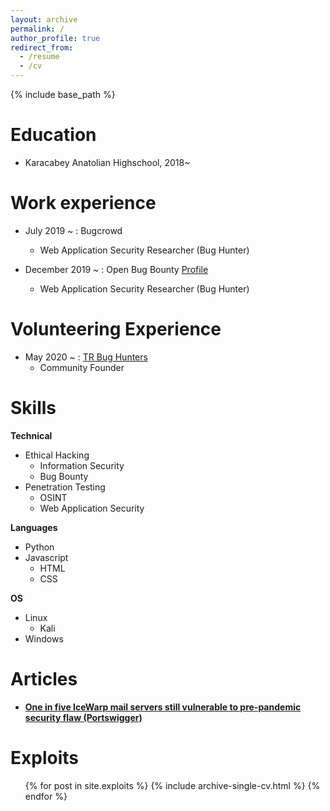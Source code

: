 ```yaml
---
layout: archive
permalink: /
author_profile: true
redirect_from:
  - /resume
  - /cv
---
```


{% include base_path %}

Education
======
* Karacabey Anatolian Highschool, 2018~



Work experience
======

* July 2019 ~ : Bugcrowd
  - Web Application Security Researcher (Bug Hunter)

* December 2019 ~ : Open Bug Bounty [Profile](https://www.openbugbounty.org/researchers/MertC/)
  - Web Application Security Researcher (Bug Hunter)


Volunteering Experience
======

* May 2020 ~ : [TR Bug Hunters](https://twitter.com/trbughunters)
  - Community Founder


Skills
======
**Technical**
* Ethical Hacking
  * Information Security
  * Bug Bounty
* Penetration Testing
  * OSINT
  * Web Application Security

**Languages**
* Python
* Javascript
  * HTML
  * CSS

**OS**
* Linux 
  * Kali
* Windows


Articles
======
* <a href="https://portswigger.net/daily-swig/one-in-five-icewarp-mail-servers-still-vulnerable-to-pre-pandemic-security-flaw"><b>One in five IceWarp mail servers still vulnerable to pre-pandemic security flaw (Portswigger)</b></a>
  
  
Exploits
======
  <ul>{% for post in site.exploits %}
    {% include archive-single-cv.html %}
  {% endfor %}</ul>


